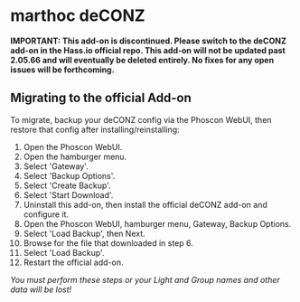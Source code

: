 # marthoc deCONZ

**IMPORTANT: This add-on is discontinued. Please switch to the deCONZ add-on in the Hass.io official repo. This add-on will not be updated past 2.05.66 and will eventually be deleted entirely. No fixes for any open issues will be forthcoming.**

## Migrating to the official Add-on

To migrate, backup your deCONZ config via the Phoscon WebUI, then restore that config after installing/reinstalling:

1. Open the Phoscon WebUI.
2. Open the hamburger menu.
3. Select 'Gateway'.
4. Select 'Backup Options'.
5. Select 'Create Backup'.
6. Select 'Start Download'.
7. Uninstall this add-on, then install the official deCONZ add-on and configure it.
8. Open the Phoscon WebUI, hamburger menu, Gateway, Backup Options.
9. Select 'Load Backup', then Next.
10. Browse for the file that downloaded in step 6.
11. Select 'Load Backup'.
12. Restart the official add-on.

_You must perform these steps or your Light and Group names and other data will be lost!_
